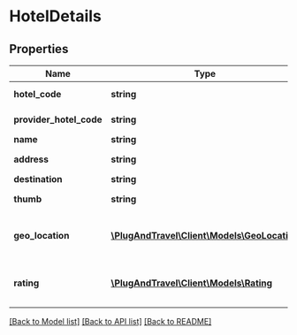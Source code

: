# HotelDetails

## Properties
Name | Type | Description | Notes
------------ | ------------- | ------------- | -------------
**hotel_code** | **string** | System hotel code | [optional] 
**provider_hotel_code** | **string** | Provider hotel code | [optional] 
**name** | **string** | Hotel name | [optional] 
**address** | **string** | Hotel adddress | [optional] 
**destination** | **string** |  | [optional] 
**thumb** | **string** | Main image of the hotel | [optional] 
**geo_location** | [**\PlugAndTravel\Client\Models\GeoLocation**](GeoLocation.md) | Latidude and longitude of the hotel | [optional] 
**rating** | [**\PlugAndTravel\Client\Models\Rating**](Rating.md) | Hotel rating : rating level and type. | [optional] 

[[Back to Model list]](../README.md#documentation-for-models) [[Back to API list]](../README.md#documentation-for-api-endpoints) [[Back to README]](../README.md)


